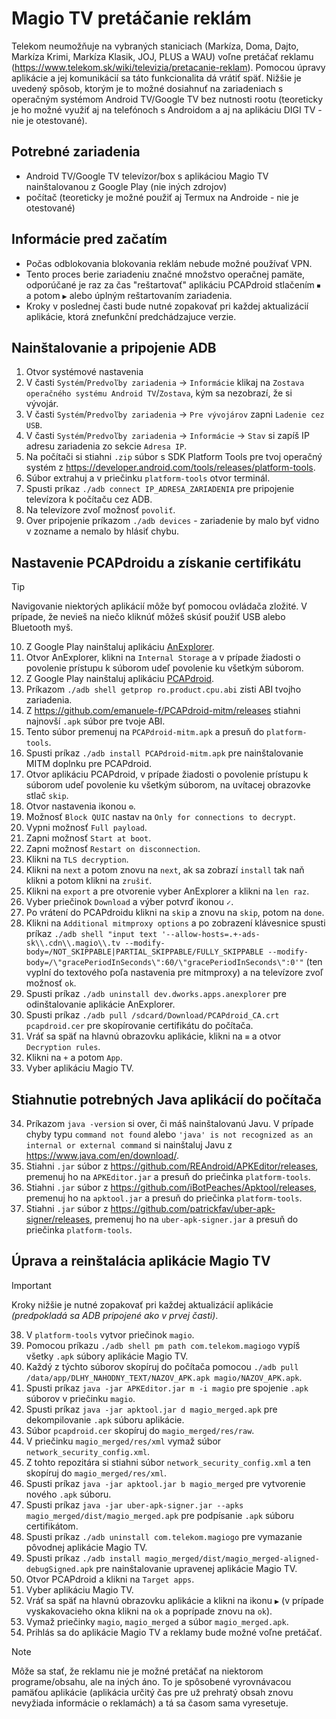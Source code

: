 # Magio TV pretáčanie reklám
Telekom neumožňuje na vybraných staniciach (Markíza, Doma, Dajto, Markíza Krimi, Markíza Klasik, JOJ, PLUS a WAU) voľne pretáčať reklamu (https://www.telekom.sk/wiki/televizia/pretacanie-reklam). Pomocou úpravy aplikácie a jej komunikácií sa táto funkcionalita dá vrátiť späť. Nižšie je uvedený spôsob, ktorým je to možné dosiahnuť na zariadeniach s operačným systémom Android TV/Google TV bez nutnosti rootu (teoreticky je ho možné využiť aj na telefónoch s Androidom a aj na aplikáciu DIGI TV - nie je otestované).

## Potrebné zariadenia
- Android TV/Google TV televízor/box s aplikáciou Magio TV nainštalovanou z Google Play (nie iných zdrojov)
- počítač (teoreticky je možné použiť aj Termux na Androide - nie je otestované)

## Informácie pred začatím
- Počas odblokovania blokovania reklám nebude možné používať VPN.
- Tento proces berie zariadeniu značné množstvo operačnej pamäte, odporúčané je raz za čas "reštartovať" aplikáciu PCAPdroid stlačením `⏹` a potom `▶` alebo úplným reštartovaním zariadenia.
- Kroky v poslednej časti bude nutné zopakovať pri každej aktualizácií aplikácie, ktorá znefunkční predchádzajuce verzie.

## Nainštalovanie a pripojenie ADB
1. Otvor systémové nastavenia
2. V časti `Systém`/`Predvoľby zariadenia` -> `Informácie` klikaj na `Zostava operačného systému Android TV`/`Zostava`, kým sa nezobrazí, že si vývojár. 
3. V časti `Systém`/`Predvoľby zariadenia` -> `Pre vývojárov` zapni `Ladenie cez USB`.
4. V časti `Systém`/`Predvoľby zariadenia` -> `Informácie` -> `Stav` si zapíš IP adresu zariadenia zo sekcie `Adresa IP`.
5. Na počítači si stiahni `.zip` súbor s SDK Platform Tools pre tvoj operačný systém z https://developer.android.com/tools/releases/platform-tools.
6. Súbor extrahuj a v priečinku `platform-tools` otvor terminál.
7. Spusti príkaz `./adb connect IP_ADRESA_ZARIADENIA` pre pripojenie televízora k počítaču cez ADB.
8. Na televízore zvoľ možnosť `povoliť`.
9. Over pripojenie príkazom `./adb devices` - zariadenie by malo byť vidno v zozname a nemalo by hlásiť chybu.

## Nastavenie PCAPdroidu a získanie certifikátu
> [!TIP]
> Navigovanie niektorých aplikácií môže byť pomocou ovládača zložité. V prípade, že nevieš na niečo kliknúť môžeš skúsiť použiť USB alebo Bluetooth myš.
10. Z Google Play nainštaluj aplikáciu [AnExplorer](https://play.google.com/store/apps/details?id=dev.dworks.apps.anexplorer).
11. Otvor AnExplorer, klikni na `Internal Storage` a v prípade žiadosti o povolenie prístupu k súborom udeľ povolenie ku všetkým súborom.
12. Z Google Play nainštaluj aplikáciu [PCAPdroid](https://play.google.com/store/apps/details?id=com.emanuelef.remote_capture).
13. Príkazom `./adb shell getprop ro.product.cpu.abi` zisti ABI tvojho zariadenia.
14. Z https://github.com/emanuele-f/PCAPdroid-mitm/releases stiahni najnovší `.apk` súbor pre tvoje ABI.
15. Tento súbor premenuj na `PCAPdroid-mitm.apk` a presuň do `platform-tools`.
16. Spusti príkaz `./adb install PCAPdroid-mitm.apk` pre nainštalovanie MITM doplnku pre PCAPdroid.
17. Otvor aplikáciu PCAPdroid, v prípade žiadosti o povolenie prístupu k súborom udeľ povolenie ku všetkým súborom, na uvítacej obrazovke stlač `skip`.
18. Otvor nastavenia ikonou `⚙`.
19. Možnosť `Block QUIC` nastav na `Only for connections to decrypt`.
20. Vypni možnosť `Full payload`.
21. Zapni možnosť `Start at boot`.
22. Zapni možnosť `Restart on disconnection`.
23. Klikni na `TLS decryption`.
24. Klikni na `next` a potom znovu na `next`, ak sa zobrazí `install` tak naň klikni a potom klikni na `zrušiť`.
25. Klikni na `export` a pre otvorenie vyber AnExplorer a klikni na `len raz`.
26. Vyber priečinok `Download` a výber potvrď ikonou `✓`.
27. Po vrátení do PCAPdroidu klikni na `skip` a znovu na `skip`, potom na `done`.
28. Klikni na `Additional mitmproxy options` a po zobrazení klávesnice spusti príkaz `./adb shell "input text '--allow-hosts=.+-ads-sk\\.cdn\\.magio\\.tv --modify-body=/NOT_SKIPPABLE|PARTIAL_SKIPPABLE/FULLY_SKIPPABLE --modify-body=/\"gracePeriodInSeconds\":60/\"gracePeriodInSeconds\":0'"` (ten vyplní do textového poľa nastavenia pre mitmproxy) a na televízore zvoľ možnosť `ok`.
29. Spusti príkaz `./adb uninstall dev.dworks.apps.anexplorer` pre odinštalovanie aplikácie AnExplorer.
30. Spusti príkaz `./adb pull /sdcard/Download/PCAPdroid_CA.crt pcapdroid.cer` pre skopírovanie certifikátu do počítača.
31. Vráť sa späť na hlavnú obrazovku aplikácie, klikni na `≡` a otvor `Decryption rules`.
32. Klikni na `+` a potom `App`.
33. Vyber aplikáciu Magio TV.

## Stiahnutie potrebných Java aplikácií do počítača
34. Príkazom `java -version` si over, či máš nainštalovanú Javu. V prípade chyby typu `command not found` alebo `'java' is not recognized as an internal or external command` si nainštaluj Javu z https://www.java.com/en/download/.
35. Stiahni `.jar` súbor z https://github.com/REAndroid/APKEditor/releases, premenuj ho na `APKEditor.jar` a presuň do priečinka `platform-tools`.
36. Stiahni `.jar` súbor z https://github.com/iBotPeaches/Apktool/releases, premenuj ho na `apktool.jar` a presuň do priečinka `platform-tools`.
37. Stiahni `.jar` súbor z https://github.com/patrickfav/uber-apk-signer/releases, premenuj ho na `uber-apk-signer.jar` a presuň do priečinka `platform-tools`.

## Úprava a reinštalácia aplikácie Magio TV
> [!IMPORTANT]
> Kroky nižšie je nutné zopakovať pri každej aktualizácií aplikácie *(predpokladá sa ADB pripojené ako v prvej časti)*.
38. V `platform-tools` vytvor priečinok `magio`.
39. Pomocou príkazu `./adb shell pm path com.telekom.magiogo` vypíš všetky `.apk` súbory aplikácie Magio TV.
40. Každý z týchto súborov skopíruj do počítača pomocou `./adb pull /data/app/DLHY_NAHODNY_TEXT/NAZOV_APK.apk magio/NAZOV_APK.apk`.
41. Spusti príkaz `java -jar APKEditor.jar m -i magio` pre spojenie `.apk` súborov v priečinku `magio`.
42. Spusti príkaz `java -jar apktool.jar d magio_merged.apk` pre dekompilovanie `.apk` súboru aplikácie.
43. Súbor `pcapdroid.cer` skopíruj do `magio_merged/res/raw`.
44. V priečinku `magio_merged/res/xml` vymaž súbor `network_security_config.xml`.
45. Z tohto repozitára si stiahni súbor `network_security_config.xml` a ten skopíruj do `magio_merged/res/xml`.
46. Spusti príkaz `java -jar apktool.jar b magio_merged` pre vytvorenie nového `.apk` súboru.
47. Spusti príkaz `java -jar uber-apk-signer.jar --apks magio_merged/dist/magio_merged.apk` pre podpísanie `.apk` súboru certifikátom.
48. Spusti príkaz `./adb uninstall com.telekom.magiogo` pre vymazanie pôvodnej aplikácie Magio TV.
49. Spusti príkaz `./adb install magio_merged/dist/magio_merged-aligned-debugSigned.apk` pre nainštalovanie upravenej aplikácie Magio TV.
50. Otvor PCAPdroid a klikni na `Target apps`.
51. Vyber aplikáciu Magio TV.
52. Vráť sa späť na hlavnú obrazovku aplikácie a klikni na ikonu `▶` (v prípade vyskakovacieho okna klikni na `ok` a poprípade znovu na `ok`).
53. Vymaž priečinky `magio`, `magio_merged` a súbor `magio_merged.apk`.
54. Prihlás sa do aplikácie Magio TV a reklamy bude možné voľne pretáčať.
> [!NOTE]
> Môže sa stať, že reklamu nie je možné pretáčať na niektorom programe/obsahu, ale na iných áno. To je spôsobené vyrovnávacou pamäťou aplikácie (aplikácia určitý čas pre už prehratý obsah znovu nevyžiada informácie o reklamách) a tá sa časom sama vyresetuje.
